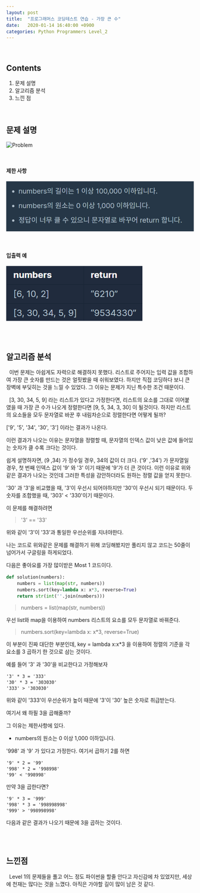 ```yaml
---
layout: post
title:  "프로그래머스 코딩테스트 연습 - 가장 큰 수"
date:   2020-01-14 16:40:00 +0900
categories: Python Programmers Level_2
---
```


<br />

## Contents
1. 문제 설명 
2. 알고리즘 분석 
3. 느낀 점 

<br />

## 문제 설명 

![Problem](/img/better_num_1.png)

<br />

#### 제한 사항

![Limitations](./img/better_num_2.png)

<br />

#### 입출력 예

![inputoutput](./img/better_num_3.png)

<br /><br />


## 알고리즘 분석 
&nbsp;&nbsp;이번 문제는 아쉽게도 자력으로 해결하지 못했다.
리스트로 주어지는 입력 값을 조합하여 가장 큰 숫자를 만드는 것은 얼핏봤을 때 쉬워보였다. 하지만 직접 코딩하다 보니 큰 장벽에 부딪히는 것을 느낄 수 있었다. 그 이유는 문제가 지닌 특수한 조건 때문이다. 

&nbsp;&nbsp;[3, 30, 34, 5, 9] 라는 리스트가 있다고 가정한다면, 리스트의 요소를 그대로 이어붙였을 때 가장 큰 수가 나오게 정렬한다면 [9, 5, 34, 3, 30] 이 될것이다. 하지만 리스트의 요소들을 모두 문자열로 바꾼 후 내림차순으로 정렬한다면 어떻게 될까? 

['9', '5', '34', '30', '3'] 이라는 결과가 나온다. 

이런 결과가 나오는 이유는 문자열을 정렬할 때, 문자열의 인덱스 값이 낮은 값에 들어있는 숫자가 클 수록 크다는 것이다. 

쉽게 설명하자면, 
(9 ,34) 가 정수일 경우, 34의 값이 더 크다. 
('9' ,'34') 가 문자열일 경우, 첫 번째 인덱스 값이 '9' 와 '3' 이기 때문에 '9'가 더 큰 것이다. 
이런 이유로 위와 같은 결과가 나오는 것인데 그러한 특성을 감안하더라도 원하는 정렬 값을 얻지 못한다. 

'30' 과 '3'을 비교했을 때, '3'이 우선시 되어야하지만 '30'이 우선시 되기 때문이다. 두 숫자를 조합했을 때, '303' < '330'이기 때문이다.    

이 문제를 해결하려면 
> '3' == '33' 

위와 같이 '3'이 '33'과 통일한 우선순위를 지녀야한다.

나는 코드로 위와같은 문제를 해결하기 위해 코딩해봤지만 풀리지 않고 코드는 50줄이 넘어가서 구글링을 하게되었다. 

다음은 좋아요를 가장 많이받은 Most 1 코드이다. 
```python
def solution(numbers):
    numbers = list(map(str, numbers))
    numbers.sort(key=lambda x: x*3, reverse=True)
    return str(int(''.join(numbers)))
```
> numbers = list(map(str, numbers))

우선 list와 map을 이용하여 numbers 리스트의 요소를 모두 문자열로 바꿔준다. 
> numbers.sort(key=lambda x: x*3, reverse=True)

이 부분이 진짜 대단한 부분인데, 
key = lambda x:x*3 을 이용하여 정렬의 기준을 각 요소를 3 곱하기 한 것으로 삼는 것이다. 

예를 들어 '3' 과 '30'을 비교한다고 가정해보자 

```
'3' * 3 = '333' 
'30' * 3 = '303030' 
'333' > '303030' 
```

위와 같이 '333'이 우선순위가 높이 때문에 '3'이 '30' 높은 숫자로 취급받는다.

여기서 왜 하필 3을 곱해줄까? 

그 이유는 제한사항에 있다. 
- numbers의 원소는 0 이상 1,000 이하입니다.

'998' 과 '9' 가 있다고 가정한다. 
여기서 곱하기 2를 하면 
```
'9' * 2 = '99'
'998' * 2 = '998998' 
'99' < '998998'
``` 
만약 3을 곱한다면? 
```
'9' * 3 = '999'
'998' * 3 = '998998998'
'999' > '998998998' 
```
다음과 같은 결과가 나오기 때문에 3을 곱하는 것이다. 

<br /><br />


## 느낀점 
&nbsp;&nbsp;Level 1의 문제들을 풀고 어느 정도 파이썬을 할줄 안다고 자신감에 차 있었지만, 세상에 천재는 많다는 것을 느꼈다. 
아직은 가야할 길이 많이 남은 것 같다.  

<br /><br /><br />

